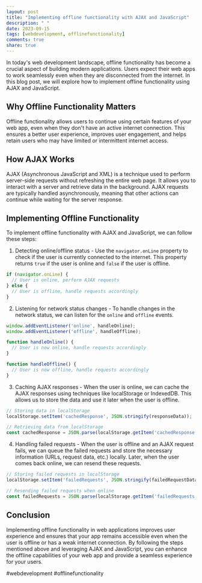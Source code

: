```yaml
---
layout: post
title: "Implementing offline functionality with AJAX and JavaScript"
description: " "
date: 2023-09-15
tags: [webdevelopment, offlinefunctionality]
comments: true
share: true
---
```


In today's web development landscape, offline functionality has become a crucial aspect of building modern applications. Users expect their web apps to work seamlessly even when they are disconnected from the internet. In this blog post, we will explore how to implement offline functionality using AJAX and JavaScript.

## Why Offline Functionality Matters

Offline functionality allows users to continue using certain features of your web app, even when they don't have an active internet connection. This ensures a better user experience, improves user engagement, and helps retain users who may have limited or intermittent internet access.

## How AJAX Works

AJAX (Asynchronous JavaScript and XML) is a technique used to perform server-side requests without refreshing the entire web page. It allows you to interact with a server and retrieve data in the background. AJAX requests are typically handled asynchronously, meaning that other actions can continue while waiting for the server response.

## Implementing Offline Functionality

To implement offline functionality with AJAX and JavaScript, we can follow these steps:

1. Detecting online/offline status - Use the `navigator.onLine` property to check if the user is currently connected to the internet. This property returns `true` if the user is online and `false` if the user is offline.

```javascript
if (navigator.onLine) {
  // User is online, perform AJAX requests
} else {
  // User is offline, handle requests accordingly
}
```

2. Listening for network status changes - To handle changes in the network status, we can listen for the `online` and `offline` events.

```javascript
window.addEventListener('online', handleOnline);
window.addEventListener('offline', handleOffline);

function handleOnline() {
  // User is now online, handle requests accordingly
}

function handleOffline() {
  // User is now offline, handle requests accordingly
}
```

3. Caching AJAX responses - When the user is online, we can cache the AJAX responses using techniques like localStorage or IndexedDB. This allows us to store the data and use it later when the user is offline.

```javascript
// Storing data in localStorage
localStorage.setItem('cachedResponse', JSON.stringify(responseData));

// Retrieving data from localStorage
const cachedResponse = JSON.parse(localStorage.getItem('cachedResponse'));
```

4. Handling failed requests - When the user is offline and an AJAX request fails, we can queue the failed requests and store the necessary information (URLs, request data, etc.) locally. Later, when the user comes back online, we can resend these requests.

```javascript
// Storing failed requests in localStorage
localStorage.setItem('failedRequests', JSON.stringify(failedRequestData));

// Resending failed requests when online
const failedRequests = JSON.parse(localStorage.getItem('failedRequests'));
```

## Conclusion

Implementing offline functionality in web applications improves user experience and ensures that your app remains accessible even when the user is offline or has a weak internet connection. By following the steps mentioned above and leveraging AJAX and JavaScript, you can enhance the offline capabilities of your web app and provide a seamless experience for your users.

#webdevelopment #offlinefunctionality
